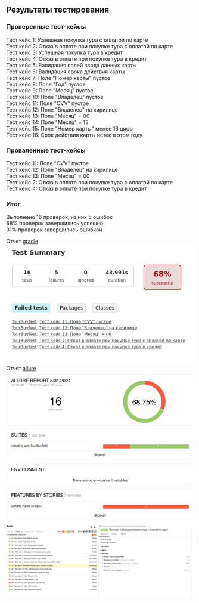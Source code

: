 ## Результаты тестирования

### Проверенные тест-кейсы
Тест кейс 1: Успешная покупка тура с оплатой по карте  
Тест кейс 2: Отказ в оплате при покупке тура с оплатой по карте  
Тест кейс 3: Успешная покупка тура в кредит  
Тест кейс 4: Отказ в оплате при покупке тура в кредит  
Тест кейс 5: Валидация полей ввода данных карты  
Тест кейс 6: Валидация срока действия карты  
Тест кейс 7: Поле "Номер карты" пустое  
Тест кейс 8: Поле "Год" пустое  
Тест кейс 9: Поле "Месяц" пустое  
Тест кейс 10: Поле "Владелец" пустое  
Тест кейс 11: Поле "CVV" пустое  
Тест кейс 12: Поле "Владелец" на кирилице  
Тест кейс 13: Поле "Месяц" = 00  
Тест кейс 14: Поле "Месяц" = 13  
Тест кейс 15: Поле "Номер карты" менее 16 цифр  
Тест кейс 16: Срок действия карты истек в этом году  
### Проваленные тест-кейсы
Тест кейс 11: Поле "CVV" пустое  
Тест кейс 12: Поле "Владелец" на кирилице  
Тест кейс 13: Поле "Месяц" = 00  
Тест кейс 2: Отказ в оплате при покупке тура с оплатой по карте  
Тест кейс 4: Отказ в оплате при покупке тура в кредит  
### Итог

Выполнено 16 проверок, из них 5 ошибок  
68% проверок завершились успешно  
31% проверок завершились ошибкой  

Отчет [gradle](reports%2Ftests%2Ftest%2Findex.html) 
![img.png](reports%2Ftests%2Ftest%2Fimg.png)
Отчет [allure](reports%2Fallure-report%2FallureReport%2Findex.html)  
![img.png](reports%2Fallure-report%2FallureReport%2Fimg.png)  
![img_1.png](reports%2Fallure-report%2FallureReport%2Fimg_1.png)  